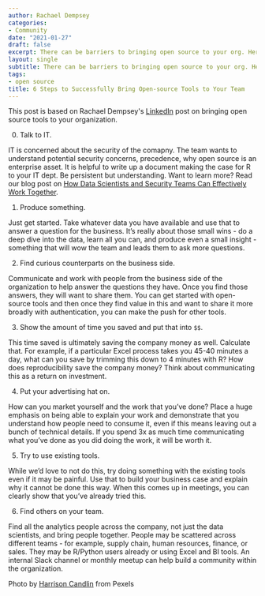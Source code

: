 ```yaml
---
author: Rachael Dempsey
categories:
- Community
date: "2021-01-27"
draft: false
excerpt: There can be barriers to bringing open source to your org. Here are six concrete steps you can take to demonstrate the value and benefit of OSS.
layout: single
subtitle: There can be barriers to bringing open source to your org. Here are six concrete steps you can take to demonstrate the value and benefit of OSS.
tags:
- open source
title: 6 Steps to Successfully Bring Open-source Tools to Your Team
---
```


This post is based on Rachael Dempsey's [LinkedIn](https://www.linkedin.com/posts/rachaeldempsey_6-steps-to-successfully-bring-open-source-activity-6818633876114546689-_M9l) post on bringing open source tools to your organization.

0. Talk to IT.

IT is concerned about the security of the comapny. The team wants to understand potential security concerns, precedence, why open source is an enterprise asset. It is helpful to write up a document making the case for R to your IT dept. Be persistent but understanding. Want to learn more? Read our blog post on [How Data Scientists and Security Teams Can Effectively Work Together](https://www.rstudio.com/blog/how-data-scientists-and-security-teams-can-work-together/).

1. Produce something.

Just get started. Take whatever data you have available and use that to answer a question for the business. It’s really about those small wins - do a deep dive into the data, learn all you can, and produce even a small insight - something that will wow the team and leads them to ask more questions.

2. Find curious counterparts on the business side.

Communicate and work with people from the business side of the organization to help answer the questions they have. Once you find those answers, they will want to share them. You can get started with open-source tools and then once they find value in this and want to share it more broadly with authentication, you can make the push for other tools.

3. Show the amount of time you saved and put that into `$$`.

This time saved is ultimately saving the company money as well. Calculate that. For example, if a particular Excel process takes you 45-40 minutes a day, what can you save by trimming this down to 4 minutes with R? How does reproducibility save the company money? Think about communicating this as a return on investment.

4. Put your advertising hat on.

How can you market yourself and the work that you’ve done? Place a huge emphasis on being able to explain your work and demonstrate that you understand how people need to consume it, even if this means leaving out a bunch of technical details. If you spend 3x as much time communicating what you’ve done as you did doing the work, it will be worth it.

5. Try to use existing tools.

While we’d love to not do this, try doing something with the existing tools even if it may be painful. Use that to build your business case and explain why it cannot be done this way. When this comes up in meetings, you can clearly show that you’ve already tried this.

6. Find others on your team.

Find all the analytics people across the company, not just the data scientists, and bring people together. People may be scattered across different teams - for example, supply chain, human resources, finance, or sales. They may be R/Python users already or using Excel and BI tools. An internal Slack channel or monthly meetup can help build a community within the organization.


Photo by [Harrison Candlin](https://www.pexels.com/@harrison-candlin-1279336?utm_content=attributionCopyText&utm_medium=referral&utm_source=pexels) from Pexels
